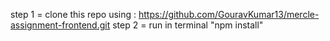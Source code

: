 step 1 = clone this repo using : https://github.com/GouravKumar13/mercle-assignment-frontend.git
step 2 = run in terminal "npm install" 
